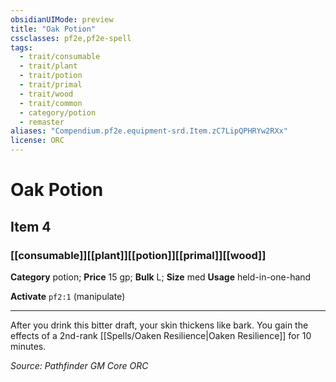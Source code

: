 ```yaml
---
obsidianUIMode: preview
title: "Oak Potion"
cssclasses: pf2e,pf2e-spell
tags:
  - trait/consumable
  - trait/plant
  - trait/potion
  - trait/primal
  - trait/wood
  - trait/common
  - category/potion
  - remaster
aliases: "Compendium.pf2e.equipment-srd.Item.zC7LipQPHRYw2RXx"
license: ORC
---
```

# Oak Potion
## Item 4
### [[consumable]][[plant]][[potion]][[primal]][[wood]]

**Category** potion; 
**Price** 15 gp; 
**Bulk** L; **Size** med
**Usage** held-in-one-hand

**Activate** `pf2:1` (manipulate)

* * *

After you drink this bitter draft, your skin thickens like bark. You gain the effects of a 2nd-rank [[Spells/Oaken Resilience|Oaken Resilience]] for 10 minutes.

*Source: Pathfinder GM Core*
*ORC*